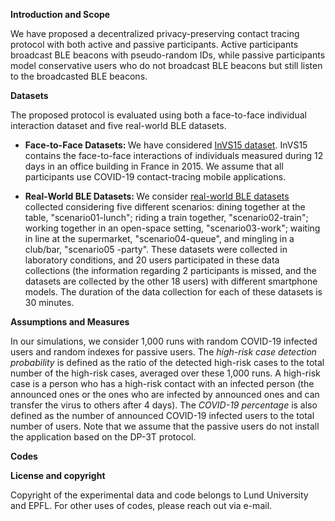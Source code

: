 
 <strong>Introduction and Scope </strong>
 
We have proposed a decentralized privacy-preserving contact tracing protocol with both active and passive participants.
Active participants broadcast BLE beacons with pseudo-random IDs, while passive participants model conservative users who do not broadcast BLE beacons but still listen to the broadcasted BLE beacons. 



 <strong>Datasets </strong>
 
The proposed protocol is evaluated using both a face-to-face individual interaction dataset and five real-world BLE datasets.
 * <strong> Face-to-Face Datasets: </strong>
We have considered [InVS15 dataset](https://epjdatascience.springeropen.com/articles/10.1140/epjds/s13688-018-0140-1). InVS15 contains the face-to-face interactions  of individuals measured during 12 days in an office building in France in 2015. We assume that all participants use COVID-19 contact-tracing mobile applications.

 * <strong> Real-World  BLE Datasets: </strong>
We consider  [real-world BLE datasets](https://github.com/DP-3T/bt-measurements/tree/ba9f73962b35260e12e2c0a8a37af5c6195d22a8) collected considering five different scenarios: dining together at the table, "scenario01-lunch"; riding a train together, "scenario02-train";  working together in an open-space setting, "scenario03-work";  waiting in line at the supermarket, "scenario04-queue", and mingling in a club/bar, "scenario05 -party".
 These datasets were collected in laboratory conditions, and 20 users participated in these data collections (the information regarding 2 participants is missed, and the datasets are collected by the other 18 users) with different smartphone models. The duration of the data collection for each of these datasets is 30 minutes.

  <strong> Assumptions and Measures</strong>
  
 In our simulations, we consider 1,000  runs with random COVID-19 infected users and random indexes for passive users. 
 The *high-risk case  detection probability* is defined as the ratio of the detected high-risk cases to the total number of the high-risk cases, averaged over these  1,000  runs. A high-risk case is a person who has a high-risk contact with an infected person (the announced ones or the ones who are infected by announced ones and can transfer the virus to others after 4 days). The *COVID-19 percentage* is also defined as the number of announced COVID-19 infected users to the total number of users. Note that we assume that the passive users do not install the application based on the DP-3T protocol. 

   <strong> Codes</strong>

   
 <strong>License and copyright </strong>
 
 Copyright of the experimental data and code belongs to Lund University and EPFL. For other uses of codes, please reach out via e-mail.
